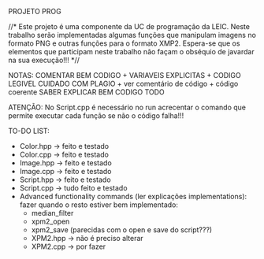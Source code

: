 PROJETO PROG

//*
Este projeto é uma componente da UC de programação da LEIC. Neste trabalho serão implementadas algumas funções que manipulam imagens no formato PNG
e outras funções para o formato XMP2.
Espera-se que os elementos que participam neste trabalho não façam o obséquio de javardar na sua execução!!!
*//
  
NOTAS: COMENTAR BEM CODIGO + VARIAVEIS EXPLICITAS + CODIGO LEGIVEL
CUIDADO COM PLAGIO + ver comentário de código + código coerente
SABER EXPLICAR BEM CODIGO TODO

ATENÇÃO:
No Script.cpp é necessário no run acrecentar o comando que permite executar cada função se não o código falha!!!

TO-DO LIST:
- Color.hpp -> feito e testado
- Color.cpp -> feito e testado
- Image.hpp -> feito e testado
- Image.cpp -> feito e testado
- Script.hpp -> feito e testado
- Script.cpp -> tudo feito e testado
- Advanced functionality commands (ler explicações implementations): fazer quando o resto estiver bem implementado: 
  - median_filter
  - xpm2_open
  - xpm2_save (parecidas com o open e save do script???)
  - XPM2.hpp -> não é preciso alterar
  - XPM2.cpp -> por fazer  

